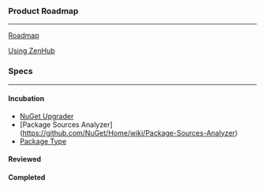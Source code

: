### Product Roadmap
***

[Roadmap](https://github.com/NuGet/Home/wiki/Roadmap)

[Using ZenHub](https://www.zenhub.io/)

### Specs
***

#### Incubation 


* [NuGet Upgrader](https://github.com/NuGet/Home/wiki/NuGet-Upgrader:-packages.config-to-nuget-project.json)
* [Package Sources Analyzer] (https://github.com/NuGet/Home/wiki/Package-Sources-Analyzer)
* [Package Type](https://github.com/NuGet/Home/wiki/Package-Type)

#### Reviewed


#### Completed
